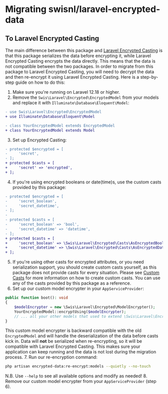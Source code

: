 # Migrating swisnl/laravel-encrypted-data

## To Laravel Encrypted Casting
The main difference between this package and [Laravel Encrypted Casting](https://laravel.com/docs/eloquent-mutators#encrypted-casting) is that this package serializes the data before encrypting it, while Laravel Encrypted Casting encrypts the data directly. This means that the data is not compatible between the two packages. In order to migrate from this package to Laravel Encrypted Casting, you will need to decrypt the data and then re-encrypt it using Laravel Encrypted Casting. Here is a step-by-step guide on how to do this:

1. Make sure you're running on Laravel 12.18 or higher.
2. Remove the `Swis\Laravel\Encrypted\EncryptedModel` from your models and replace it with `Illuminate\Database\Eloquent\Model`:
```diff
- use Swis\Laravel\Encrypted\EncryptedModel
+ use Illuminate\Database\Eloquent\Model

- class YourEncryptedModel extends EncryptedModel
+ class YourEncryptedModel extends Model
```
3. Set up Encrypted Casting:
```diff
- protected $encrypted = [
-     'secret',
- ];
+ protected $casts = [
+     'secret' => 'encrypted',
+ ];
```
4. If you're using encrypted booleans or date(time)s, use the custom casts provided by this package:
```diff
- protected $encrypted = [
-     'secret_boolean',
-     'secret_datetime',
- ];
-
- protected $casts = [
-     'secret_boolean' => 'bool',
-     'secret_datetime' => 'datetime',
- ];
+ protected $casts = [
+     'secret_boolean' => \Swis\Laravel\Encrypted\Casts\AsEncryptedBoolean::class,
+     'secret_datetime' => \Swis\Laravel\Encrypted\Casts\AsEncryptedDateTime::class,
+ ];
```
5. If you're using other casts for encrypted attributes, or you need serialization support, you should create custom casts yourself, as this package does not provide casts for every situation. Please see [Custom Casts](https://laravel.com/docs/eloquent-mutators#custom-casts) for more information on how to create custom casts. You can use any of the casts provided by this package as a reference.
6. Set up our custom model encrypter in your `AppServiceProvider`:
```php
public function boot(): void
{
    $modelEncrypter = new \Swis\Laravel\Encrypted\ModelEncrypter();
    YourEncryptedModel::encryptUsing($modelEncrypter);
    // ... all your other models that used to extend \Swis\Laravel\Encrypted\EncryptedModel
}
```
This custom model encrypter is backward compatible with the old `EncryptedModel` and will handle the deserialization of the data before casts kick in. Data will **not** be serialized when re-encrypting, so it will be compatible with Laravel Encrypted Casting. This makes sure your application can keep running and the data is not lost during the migration process.
7. Run our re-encryption command:
```bash
php artisan encrypted-data:re-encrypt:models --quietly --no-touch
```
N.B. Use `--help` to see all available options and modify as needed!
8. Remove our custom model encrypter from your `AppServiceProvider` (step 6).
